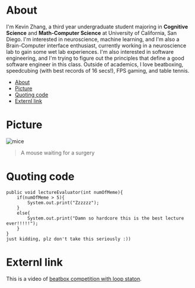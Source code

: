 # About
I'm Kevin Zhang, a third year undergraduate student majoring in **Cognitive Science** and **Math-Computer Science** at University 
of California, San Diego. I'm interested in neuroscience, machine learning, and I'm also a Brain-Computer interface enthusiast, 
currently working in a neuroscience lab to gain some wet lab experiences. I'm also interested in software engineering, and I'm trying 
to figure out the principles that define a good software engineer in this class. Outside of academics, I love beatboxing, speedcubing
(with best records of 16 secs!), FPS gaming, and table tennis.


- [About](#about)
- [Picture](#picture)
- [Quoting code](#quoting-code)
- [Externl link](#externl-link)


# Picture
![mice](https://user-images.githubusercontent.com/96039456/193138944-93d77a64-86ca-444a-9389-e372281058c5.jpg)
> A mouse waiting for a surgery


# Quoting code
```
public void lectureEvaluator(int numOfMeme){
    if(numOfMeme > 5){
        System.out.print("Zzzzzz");
    }
    else{
        System.out.print("Damn so hardcore this is the best lecture ever!!!!!");
    }
}
just kidding, plz don't take this seriously :))
```


# Externl link
This is a video of [beatbox competition with loop staton](https://www.youtube.com/watch?v=-h9U274wZs8).